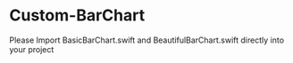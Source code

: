 # Custom-BarChart
Please Import BasicBarChart.swift and BeautifulBarChart.swift directly into your project
